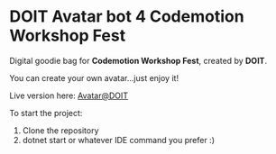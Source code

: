 # DOIT Avatar bot 4 Codemotion Workshop Fest

Digital goodie bag for **Codemotion Workshop Fest**, created by **DOIT**.

You can create your own avatar...just enjoy it!

Live version here: [Avatar@DOIT](https://avatar.doit.it)

To start the project:

1. Clone the repository
1. dotnet start or whatever IDE command you prefer :)